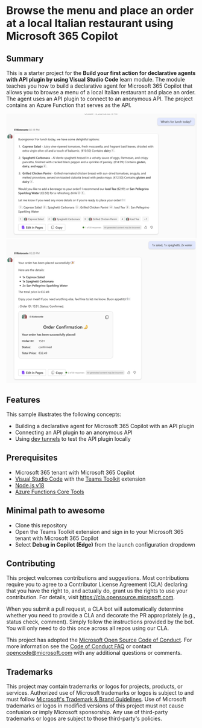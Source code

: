 # Browse the menu and place an order at a local Italian restaurant using Microsoft 365 Copilot

## Summary

This is a starter project for the **Build your first action for declarative agents with API plugin by using Visual Studio Code** learn module. The module teaches you how to build a declarative agent for Microsoft 365 Copilot that allows you to browse a menu of a local Italian restaurant and place an order. The agent uses an API plugin to connect to an anonymous API. The project contains an Azure Function that serves as the API.

![Declarative agent showing what's on the menu for lunch](./assets/screenshot-menu.png)
![Declarative agent ordering lunch](./assets/screenshot-order.png)

## Features

This sample illustrates the following concepts:

* Building a declarative agent for Microsoft 365 Copilot with an API plugin
* Connecting an API plugin to an anonymous API
* Using [dev tunnels](https://learn.microsoft.com/azure/developer/dev-tunnels/overview) to test the API plugin locally

## Prerequisites

* Microsoft 365 tenant with Microsoft 365 Copilot
* [Visual Studio Code](https://code.visualstudio.com/) with the [Teams Toolkit](https://marketplace.visualstudio.com/items?itemName=TeamsDevApp.ms-teams-vscode-extension) extension
* [Node.js v18](https://nodejs.org/en/download/package-manager)
* [Azure Functions Core Tools](https://learn.microsoft.com/azure/azure-functions/functions-run-local#install-the-azure-functions-core-tools)

## Minimal path to awesome

* Clone this repository
* Open the Teams Toolkit extension and sign in to your Microsoft 365 tenant with Microsoft 365 Copilot
* Select **Debug in Copilot (Edge)** from the launch configuration dropdown

## Contributing

This project welcomes contributions and suggestions.  Most contributions require you to agree to a
Contributor License Agreement (CLA) declaring that you have the right to, and actually do, grant us
the rights to use your contribution. For details, visit https://cla.opensource.microsoft.com.

When you submit a pull request, a CLA bot will automatically determine whether you need to provide
a CLA and decorate the PR appropriately (e.g., status check, comment). Simply follow the instructions
provided by the bot. You will only need to do this once across all repos using our CLA.

This project has adopted the [Microsoft Open Source Code of Conduct](https://opensource.microsoft.com/codeofconduct/).
For more information see the [Code of Conduct FAQ](https://opensource.microsoft.com/codeofconduct/faq/) or
contact [opencode@microsoft.com](mailto:opencode@microsoft.com) with any additional questions or comments.

## Trademarks

This project may contain trademarks or logos for projects, products, or services. Authorized use of Microsoft 
trademarks or logos is subject to and must follow 
[Microsoft's Trademark & Brand Guidelines](https://www.microsoft.com/en-us/legal/intellectualproperty/trademarks/usage/general).
Use of Microsoft trademarks or logos in modified versions of this project must not cause confusion or imply Microsoft sponsorship.
Any use of third-party trademarks or logos are subject to those third-party's policies.